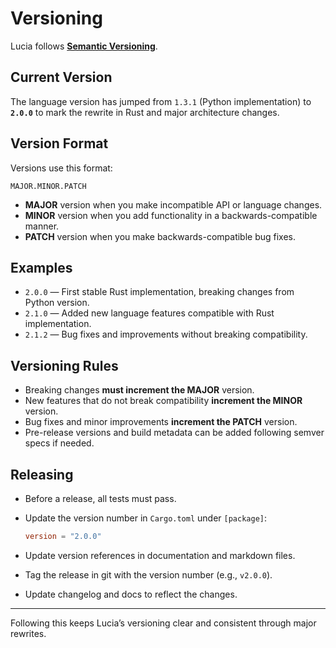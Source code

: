 # Versioning

Lucia follows [**Semantic Versioning**](https://semver.org/).

## Current Version

The language version has jumped from `1.3.1` (Python implementation) to **`2.0.0`** to mark the rewrite in Rust and major architecture changes.

## Version Format

Versions use this format:

```
MAJOR.MINOR.PATCH
```

- **MAJOR** version when you make incompatible API or language changes.
- **MINOR** version when you add functionality in a backwards-compatible manner.
- **PATCH** version when you make backwards-compatible bug fixes.

## Examples

- `2.0.0` — First stable Rust implementation, breaking changes from Python version.
- `2.1.0` — Added new language features compatible with Rust implementation.
- `2.1.2` — Bug fixes and improvements without breaking compatibility.

## Versioning Rules

- Breaking changes **must increment the MAJOR** version.
- New features that do not break compatibility **increment the MINOR** version.
- Bug fixes and minor improvements **increment the PATCH** version.
- Pre-release versions and build metadata can be added following semver specs if needed.

## Releasing

- Before a release, all tests must pass.
- Update the version number in `Cargo.toml` under `[package]`:
  
  ```toml
  version = "2.0.0"
  ```

- Update version references in documentation and markdown files.
- Tag the release in git with the version number (e.g., `v2.0.0`).
- Update changelog and docs to reflect the changes.

---

Following this keeps Lucia’s versioning clear and consistent through major rewrites.
